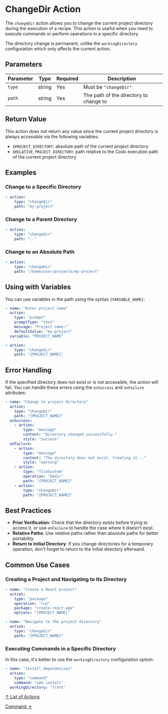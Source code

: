 # ChangeDir Action

The `changeDir` action allows you to change the current project directory during the execution of a recipe. This action
is useful when you need to execute commands or perform operations in a specific directory.

The directory change is permanent, unlike the `workingDirectory` configuration which only affects the current action.

## Parameters

| Parameter | Type   | Required | Description                            |
|-----------|--------|----------|----------------------------------------|
| `type`    | string | Yes      | Must be `"changeDir"`                  |
| `path`    | string | Yes      | The path of the directory to change to |

## Return Value

This action does not return any value since the current project directory is always accessible via the following
variables:

* `$PROJECT_DIRECTORY`: absolute path of the current project directory
* `$RELATIVE_PROJECT_DIRECTORY`: path relative to the Codx execution path of the current project directory

## Examples

### Change to a Specific Directory

```yaml
- action:
    type: "changeDir"
    path: "my-project"
```

### Change to a Parent Directory

```yaml
- action:
    type: "changeDir"
    path: ".."
```

### Change to an Absolute Path

```yaml
- action:
    type: "changeDir"
    path: "/home/user/projects/my-project"
```

## Using with Variables

You can use variables in the path using the syntax `{VARIABLE_NAME}`:

```yaml
- name: "Enter project name"
  action:
    type: "prompt"
    promptType: "text"
    message: "Project name:"
    defaultValue: "my-project"
  variable: "PROJECT_NAME"

- action:
    type: "changeDir"
    path: "{PROJECT_NAME}"
```

## Error Handling

If the specified directory does not exist or is not accessible, the action will fail. You can handle these errors using
the `onSuccess` and `onFailure` attributes:

```yaml
- name: "Change to project directory"
  action:
    type: "changeDir"
    path: "{PROJECT_NAME}"
  onSuccess:
    - action:
        type: "message"
        content: "Directory changed successfully."
        style: "success"
  onFailure:
    - action:
        type: "message"
        content: "The directory does not exist. Creating it..."
        style: "warning"
    - action:
        type: "fileSystem"
        operation: "mkdir"
        path: "{PROJECT_NAME}"
    - action:
        type: "changeDir"
        path: "{PROJECT_NAME}"
```

## Best Practices

- **Prior Verification**: Check that the directory exists before trying to access it, or use `onFailure` to handle the
  case where it doesn't exist.
- **Relative Paths**: Use relative paths rather than absolute paths for better portability.
- **Return to Initial Directory**: If you change directories for a temporary operation, don't forget to return to the
  initial directory afterward.

## Common Use Cases

### Creating a Project and Navigating to Its Directory

```yaml
- name: "Create a React project"
  action:
    type: "package"
    operation: "run"
    package: "create-react-app"
    options: "{PROJECT_NAME}"

- name: "Navigate to the project directory"
  action:
    type: "changeDir"
    path: "{PROJECT_NAME}"
```

### Executing Commands in a Specific Directory

In this case, it's better to use the `workingDirectory` configuration option:

```yaml
- name: "Install dependencies"
  action:
    type: "command"
    command: "npm install"
  workingDirectory: "front"
```

[↑ List of Actions](../actions.md)

[Command →](command.md)
